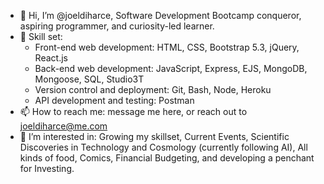 - 👋 Hi, I’m @joeldiharce, Software Development Bootcamp conqueror, aspiring programmer, and curiosity-led learner.
- 🌱 Skill set: 
  - Front-end web development: HTML, CSS, Bootstrap 5.3, jQuery, React.js
  - Back-end web development: JavaScript, Express, EJS, MongoDB, Mongoose, SQL, Studio3T
  - Version control and deployment: Git, Bash, Node, Heroku
  - API development and testing: Postman
- 📫 How to reach me: message me here, or reach out to joeldiharce@me.com
- 👀 I’m interested in: Growing my skillset, Current Events, Scientific Discoveries in Technology and Cosmology (currently following AI), All kinds of food, Comics, Financial Budgeting, and developing a penchant for Investing.

<!---
joeldiharce/joeldiharce is a ✨ special ✨ repository because its `README.md` (this file) appears on your GitHub profile.
You can click the Preview link to take a look at your changes.
--->
